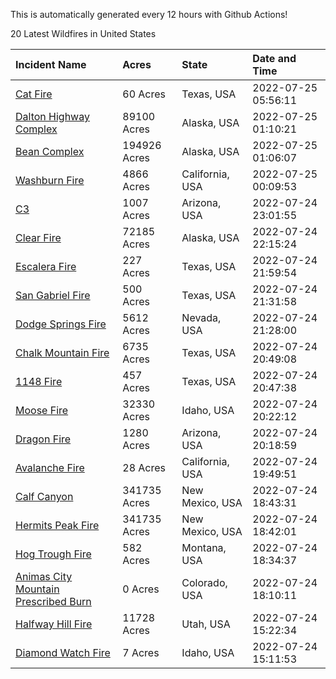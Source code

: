 This is automatically generated every 12 hours with Github Actions!

20 Latest Wildfires in United States

 | Incident Name | Acres | State | Date and Time |
|:---|:---|:---|:---|
| [Cat Fire](https://inciweb.nwcg.gov/incident/8277/) | 60 Acres | Texas, USA | 2022-07-25 05:56:11 |
| [Dalton Highway Complex](https://inciweb.nwcg.gov/incident/8240/) | 89100 Acres | Alaska, USA | 2022-07-25 01:10:21 |
| [Bean Complex](https://inciweb.nwcg.gov/incident/8183/) | 194926 Acres | Alaska, USA | 2022-07-25 01:06:07 |
| [Washburn Fire](https://inciweb.nwcg.gov/incident/8209/) | 4866 Acres | California, USA | 2022-07-25 00:09:53 |
| [C3](https://inciweb.nwcg.gov/incident/8276/) | 1007 Acres | Arizona, USA | 2022-07-24 23:01:55 |
| [Clear Fire](https://inciweb.nwcg.gov/incident/8178/) | 72185 Acres | Alaska, USA | 2022-07-24 22:15:24 |
| [Escalera Fire](https://inciweb.nwcg.gov/incident/8274/) | 227 Acres | Texas, USA | 2022-07-24 21:59:54 |
| [San Gabriel Fire](https://inciweb.nwcg.gov/incident/8271/) | 500 Acres | Texas, USA | 2022-07-24 21:31:58 |
| [Dodge Springs Fire](https://inciweb.nwcg.gov/incident/8268/) | 5612 Acres | Nevada, USA | 2022-07-24 21:28:00 |
| [Chalk Mountain Fire](https://inciweb.nwcg.gov/incident/8255/) | 6735 Acres | Texas, USA | 2022-07-24 20:49:08 |
| [1148 Fire](https://inciweb.nwcg.gov/incident/8251/) | 457 Acres | Texas, USA | 2022-07-24 20:47:38 |
| [Moose Fire](https://inciweb.nwcg.gov/incident/8249/) | 32330 Acres | Idaho, USA | 2022-07-24 20:22:12 |
| [Dragon Fire ](https://inciweb.nwcg.gov/incident/8266/) | 1280 Acres | Arizona, USA | 2022-07-24 20:18:59 |
| [Avalanche Fire](https://inciweb.nwcg.gov/incident/8275/) | 28 Acres | California, USA | 2022-07-24 19:49:51 |
| [Calf Canyon](https://inciweb.nwcg.gov/incident/8069/) | 341735 Acres | New Mexico, USA | 2022-07-24 18:43:31 |
| [Hermits Peak Fire](https://inciweb.nwcg.gov/incident/8049/) | 341735 Acres | New Mexico, USA | 2022-07-24 18:42:01 |
| [Hog Trough Fire](https://inciweb.nwcg.gov/incident/8258/) | 582 Acres | Montana, USA | 2022-07-24 18:34:37 |
| [Animas City Mountain Prescribed Burn](https://inciweb.nwcg.gov/incident/7688/) | 0 Acres | Colorado, USA | 2022-07-24 18:10:11 |
| [Halfway Hill Fire](https://inciweb.nwcg.gov/incident/8215/) | 11728 Acres | Utah, USA | 2022-07-24 15:22:34 |
| [Diamond Watch Fire](https://inciweb.nwcg.gov/incident/8264/) | 7 Acres | Idaho, USA | 2022-07-24 15:11:53 |
